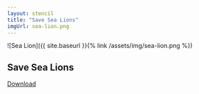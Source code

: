 ```yaml
---
layout: stencil
title: "Save Sea Lions"
imgUrl: sea-lion.png
---
```


![Sea Lion]({{ site.baseurl }}{% link /assets/img/sea-lion.png %})

Save Sea Lions
---

[Download](#)
